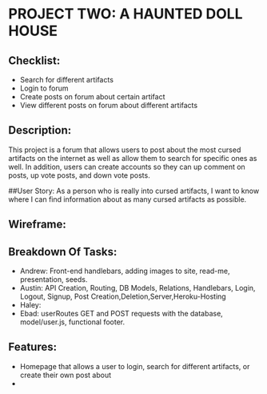 # PROJECT TWO: A HAUNTED DOLL HOUSE

## Checklist:

* Search for different artifacts
* Login to forum
* Create posts on forum about certain artifact
* View different posts on forum about different artifacts

## Description:

This project is a forum that allows users to post about the most cursed artifacts on the internet as well as allow them to search for specific ones as well. 
In addition, users can create accounts so they can up comment on posts, up vote posts, and down vote posts.

##User Story: 
As a person who is really into cursed artifacts, I want to know where I can find information about as many cursed artifacts as possible. 

## Wireframe:

## Breakdown Of Tasks:

* Andrew: Front-end handlebars, adding images to site, read-me, presentation, seeds.
* Austin: API Creation, Routing, DB Models, Relations, Handlebars, Login, Logout, Signup, Post Creation,Deletion,Server,Heroku-Hosting
* Haley:
* Ebad: userRoutes GET and POST requests with the database, model/user.js, functional footer.

## Features:

* Homepage that allows a user to login, search for different artifacts, or create their own post about 
*

